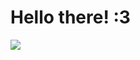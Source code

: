 # Hello there! :3
![](https://github-readme-stats.vercel.app/api?username=mxnix&theme=dark&hide_border=false&include_all_commits=false&count_private=false)<br/>
